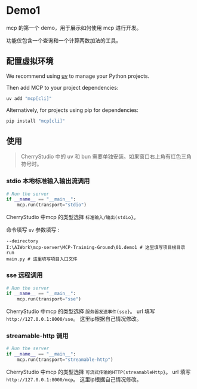 # Demo1

mcp 的第一个 demo，用于展示如何使用 mcp 进行开发。

功能仅包含一个查询和一个计算两数加法的工具。

## 配置虚拟环境

We recommend using [uv](https://docs.astral.sh/uv/) to manage your Python projects.

Then add MCP to your project dependencies:

```bash
uv add "mcp[cli]"
```

Alternatively, for projects using pip for dependencies:

```bash
pip install "mcp[cli]"
```

## 使用

> CherryStudio 中的 uv 和 bun 需要单独安装。如果窗口右上角有红色三角符号时。

### stdio 本地标准输入输出流调用

```python
# Run the server
if __name__ == "__main__":
    mcp.run(transport="stdio")
```

CherryStudio 中mcp 的类型选择 `标准输入/输出(stdio}`。

命令填写 `uv`
参数填写 :
```
--deirectory
I:\AIWork\mcp-server\MCP-Training-Ground\01.demo1 # 这里填写项目根目录
run 
main.py # 这里填写项目入口文件
```


### sse 远程调用

```python
# Run the server
if __name__ == "__main__":
    mcp.run(transport="sse")
```

CherryStudio 中mcp 的类型选择 `服务器发送事件(sse}`。
url 填写 `http://127.0.0.1:8000/sse`。 这里ip根据自己情况修改。

### streamable-http 调用

```python
# Run the server
if __name__ == "__main__":
    mcp.run(transport="streamable-http")
```

CherryStudio 中mcp 的类型选择 `可流式传输的HTTP(streamableHttp}`。
url 填写 `http://127.0.0.1:8000/mcp`。 这里ip根据自己情况修改。